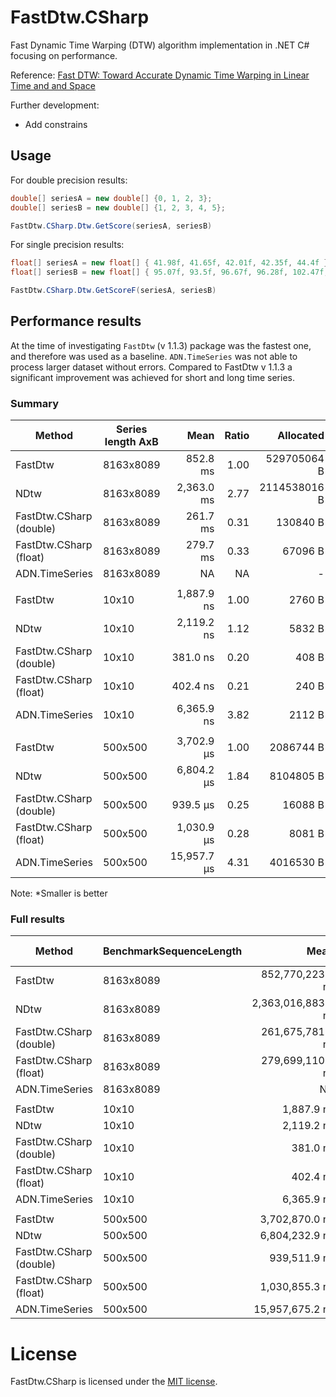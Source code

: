 # FastDtw.CSharp

Fast Dynamic Time Warping (DTW) algorithm implementation in .NET C# focusing on performance.

Reference: [Fast DTW: Toward Accurate Dynamic Time Warping in Linear Time and and Space](https://cs.fit.edu/~pkc/papers/tdm04.pdf) 

Further development:

- Add constrains

## Usage

For double precision results:

```csharp
double[] seriesA = new double[] {0, 1, 2, 3};
double[] seriesB = new double[] {1, 2, 3, 4, 5};

FastDtw.CSharp.Dtw.GetScore(seriesA, seriesB)
```

For single precision results:

```csharp
float[] seriesA = new float[] { 41.98f, 41.65f, 42.01f, 42.35f, 44.4f };
float[] seriesB = new float[] { 95.07f, 93.5f, 96.67f, 96.28f, 102.47f, 94.24f, 95.12f, 87.06f };

FastDtw.CSharp.Dtw.GetScoreF(seriesA, seriesB)
```

## Performance results

At the time of investigating `FastDtw` (v 1.1.3) package was the fastest one, and therefore was used as a baseline. `ADN.TimeSeries` was not able to process larger dataset without errors. Compared to FastDtw v 1.1.3 a significant improvement was achieved for short and long time series. 

### Summary

|                    Method | Series length AxB |               Mean | Ratio |    Allocated | Alloc Ratio |
|-------------------------- |------------------------ |-------------------:|------:|-------------:|------------:|
|                   FastDtw |               8163x8089 |   852.8 ms |  1.00 |  529705064 B |       1.000 |
|                      NDtw |               8163x8089 | 2,363.0 ms |  2.77 | 2114538016 B |       3.992 |
|   FastDtw.CSharp (double) |               8163x8089 |   261.7 ms |  0.31 |     130840 B |       0.000 |
|    FastDtw.CSharp (float) |               8163x8089 |   279.7 ms |  0.33 |      67096 B |       0.000 |
|            ADN.TimeSeries |               8163x8089 |                 NA | NA |            - |           ? |
|                           |                         |                    |              |             |
|                   FastDtw |                   10x10 |         1,887.9 ns |  1.00 |       2760 B |        1.00 |
|                      NDtw |                   10x10 |         2,119.2 ns |  1.12 |       5832 B |        2.11 |
|   FastDtw.CSharp (double) |                   10x10 |           381.0 ns |  0.20 |        408 B |        0.15 |
|    FastDtw.CSharp (float) |                   10x10 |           402.4 ns |  0.21 |        240 B |        0.09 |
|            ADN.TimeSeries |                   10x10 |         6,365.9 ns |  3.82 |       2112 B |        0.77 |
|                           |                         |                    |       |              |             |
|                   FastDtw |                 500x500 |     3,702.9 µs |  1.00 |    2086744 B |       1.000 |
|                      NDtw |                 500x500 |     6,804.2 µs |  1.84 |    8104805 B |       3.884 |
|   FastDtw.CSharp (double) |                 500x500 |       939.5 µs |  0.25 |      16088 B |       0.008 |
|    FastDtw.CSharp (float) |                 500x500 |     1,030.9 µs |  0.28 |       8081 B |       0.004 |
|            ADN.TimeSeries |                 500x500 |    15,957.7 µs |  4.31 |    4016530 B |       1.925 |

Note: *Smaller is better

### Full results

|                    Method | BenchmarkSequenceLength |               Mean |            Error |           StdDev | Ratio | RatioSD |        Gen0 |        Gen1 |      Gen2 |    Allocated | Alloc Ratio |
|-------------------------- |------------------------ |-------------------:|-----------------:|-----------------:|------:|--------:|------------:|------------:|----------:|-------------:|------------:|
|                   FastDtw |               8163x8089 |   852,770,223.1 ns | 14,650,159.15 ns | 12,233,546.40 ns |  1.00 |    0.00 |           - |           - |         - |  529705064 B |       1.000 |
|                      NDtw |               8163x8089 | 2,363,016,883.3 ns | 24,067,817.16 ns | 18,790,568.52 ns |  2.77 |    0.04 | 340000.0000 | 175000.0000 | 7000.0000 | 2114538016 B |       3.992 |
|   FastDtw.CSharp (double) |               8163x8089 |   261,675,781.1 ns |  5,174,377.41 ns |  8,786,485.53 ns |  0.31 |    0.01 |           - |           - |         - |     130840 B |       0.000 |
|    FastDtw.CSharp (float) |               8163x8089 |   279,699,110.0 ns |  5,400,750.08 ns |  5,051,864.97 ns |  0.33 |    0.01 |           - |           - |         - |      67096 B |       0.000 |
|            ADN.TimeSeries |               8163x8089 |                 NA |               NA |               NA |     ? |       ? |           - |           - |         - |            - |           ? |
|                           |                         |                    |                  |                  |       |         |             |             |           |              |             |
|                   FastDtw |                   10x10 |         1,887.9 ns |         36.80 ns |         34.43 ns |  1.00 |    0.00 |      0.4387 |      0.0019 |         - |       2760 B |        1.00 |
|                      NDtw |                   10x10 |         2,119.2 ns |         22.72 ns |         18.97 ns |  1.12 |    0.02 |      0.9270 |      0.0191 |         - |       5832 B |        2.11 |
|   FastDtw.CSharp (double) |                   10x10 |           381.0 ns |          1.78 ns |          1.39 ns |  0.20 |    0.00 |      0.0648 |           - |         - |        408 B |        0.15 |
|    FastDtw.CSharp (float) |                   10x10 |           402.4 ns |          2.85 ns |          2.67 ns |  0.21 |    0.00 |      0.0381 |           - |         - |        240 B |        0.09 |
|            ADN.TimeSeries |                   10x10 |         6,365.9 ns |        351.47 ns |      1,025.26 ns |  3.82 |    0.83 |      0.3357 |           - |         - |       2112 B |        0.77 |
|                           |                         |                    |                  |                  |       |         |             |             |           |              |             |
|                   FastDtw |                 500x500 |     3,702,870.0 ns |     27,765.07 ns |     25,971.46 ns |  1.00 |    0.00 |    496.0938 |    496.0938 |  496.0938 |    2086744 B |       1.000 |
|                      NDtw |                 500x500 |     6,804,232.9 ns |    114,975.57 ns |     89,765.37 ns |  1.84 |    0.03 |   1335.9375 |    671.8750 |  257.8125 |    8104805 B |       3.884 |
|   FastDtw.CSharp (double) |                 500x500 |       939,511.9 ns |      5,399.81 ns |      4,509.08 ns |  0.25 |    0.00 |      1.9531 |           - |         - |      16088 B |       0.008 |
|    FastDtw.CSharp (float) |                 500x500 |     1,030,855.3 ns |     18,986.04 ns |     15,854.20 ns |  0.28 |    0.00 |           - |           - |         - |       8081 B |       0.004 |
|            ADN.TimeSeries |                 500x500 |    15,957,675.2 ns |    224,745.02 ns |    199,230.60 ns |  4.31 |    0.07 |    968.7500 |    968.7500 |  968.7500 |    4016530 B |       1.925 |

# License

FastDtw.CSharp is licensed under the [MIT license](https://github.com/kkartavenka/FastDtw.CSharp/blob/master/LICENSE.txt).

